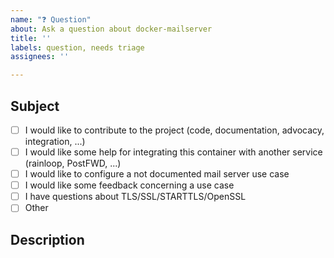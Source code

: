 ```yaml
---
name: "❓ Question"
about: Ask a question about docker-mailserver
title: ''
labels: question, needs triage
assignees: ''

---
```


## Subject
<!-- Select one, remove the others: -->

* [ ] I would like to contribute to the project (code, documentation, advocacy, integration, ...)
* [ ] I would like some help for integrating this container with another service (rainloop, PostFWD, ...)
* [ ] I would like to configure a not documented mail server use case
* [ ] I would like some feedback concerning a use case
* [ ] I have questions about TLS/SSL/STARTTLS/OpenSSL
* [ ] Other

## Description


